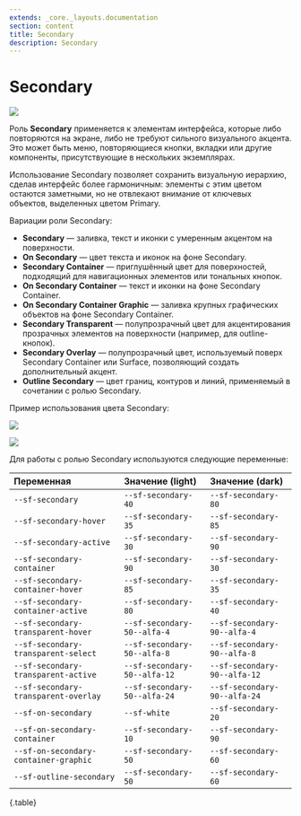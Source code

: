 ```yaml
---
extends: _core._layouts.documentation
section: content
title: Secondary
description: Secondary
---
```


# Secondary

![][image7]

Роль **Secondary** применяется к элементам интерфейса, которые либо повторяются на экране, либо не требуют сильного
визуального акцента. Это может быть меню, повторяющиеся кнопки, вкладки или другие компоненты, присутствующие в
нескольких экземплярах.

Использование Secondary позволяет сохранить визуальную иерархию, сделав интерфейс более гармоничным: элементы с этим
цветом остаются заметными, но не отвлекают внимание от ключевых объектов, выделенных цветом Primary.

Вариации роли Secondary:

* **Secondary** — заливка, текст и иконки с умеренным акцентом на поверхности.
* **On Secondary** — цвет текста и иконок на фоне Secondary.
* **Secondary Container** — приглушённый цвет для поверхностей, подходящий для навигационных элементов или тональных
  кнопок.
* **On Secondary Container** — текст и иконки на фоне Secondary Container.
* **On Secondary Container Graphic** — заливка крупных графических объектов на фоне Secondary Container.
* **Secondary Transparent** — полупрозрачный цвет для акцентирования прозрачных элементов на поверхности (например, для
  outline-кнопок).
* **Secondary Overlay** — полупрозрачный цвет, используемый поверх Secondary Container или Surface, позволяющий создать
  дополнительный акцент.
* **Outline Secondary** — цвет границ, контуров и линий, применяемый в сочетании с ролью Secondary.

Пример использования цвета Secondary:

![][image8]

![][image9]

Для работы с ролью Secondary используются следующие переменные:

| Переменная                            | Значение (light)             | Значение (dark)              |
|:--------------------------------------|:-----------------------------|:-----------------------------|
| `--sf-secondary`                      | `--sf-secondary-40`          | `--sf-secondary-80`          |
| `--sf-secondary-hover`                | `--sf-secondary-35`          | `--sf-secondary-85`          |
| `--sf-secondary-active`               | `--sf-secondary-30`          | `--sf-secondary-90`          |
| `--sf-secondary-container`            | `--sf-secondary-90`          | `--sf-secondary-30`          |
| `--sf-secondary-container-hover`      | `--sf-secondary-85`          | `--sf-secondary-35`          |
| `--sf-secondary-container-active`     | `--sf-secondary-80`          | `--sf-secondary-40`          |
| `--sf-secondary-transparent-hover`    | `--sf-secondary-50--alfa-4`  | `--sf-secondary-90--alfa-4`  |
| `--sf-secondary-transparent-select`   | `--sf-secondary-50--alfa-8`  | `--sf-secondary-90--alfa-8`  |
| `--sf-secondary-transparent-active`   | `--sf-secondary-50--alfa-12` | `--sf-secondary-90--alfa-12` |
| `--sf-secondary-transparent-overlay`  | `--sf-secondary-50--alfa-24` | `--sf-secondary-90--alfa-24` |
| `--sf-on-secondary`                   | `--sf-white`                 | `--sf-secondary-20`          |
| `--sf-on-secondary-container`         | `--sf-secondary-10`          | `--sf-secondary-90`          |
| `--sf-on-secondary-container-graphic` | `--sf-secondary-50`          | `--sf-secondary-60`          |
| `--sf-outline-secondary`              | `--sf-secondary-50`          | `--sf-secondary-60`          |
{.table}

[image7]: /assets/build/img/b64/59f5d584a028fa16.png
[image8]: /assets/build/img/b64/f18b0b73f1e62795.png
[image9]: /assets/build/img/b64/4fded5d66908782d.png
